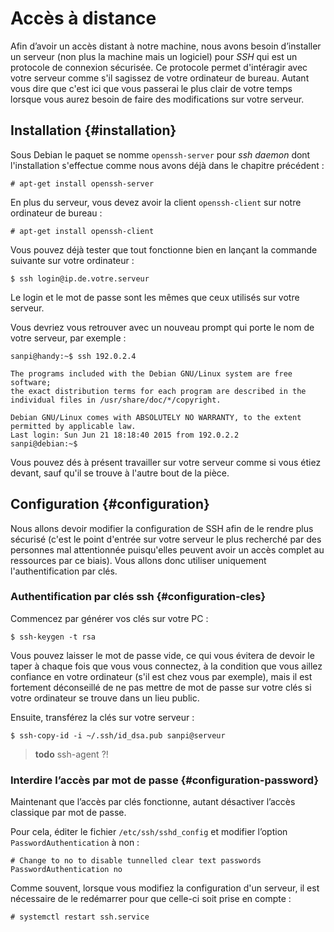 # Accès à distance

Afin d’avoir un accès distant à notre machine, nous avons besoin d’installer un
serveur (non plus la machine mais un logiciel) pour *SSH* qui est un
protocole de connexion sécurisée. Ce protocole permet d'intéragir avec votre
serveur comme s'il sagissez de votre ordinateur de bureau. Autant vous dire que
c'est ici que vous passerai le plus clair de votre temps lorsque vous aurez
besoin de faire des modifications sur votre serveur.

## Installation {#installation}

Sous Debian le paquet se nomme `openssh-server` pour *ssh daemon* dont
l'installation s'effectue comme nous avons déjà dans le chapitre précédent :

```
# apt-get install openssh-server
```

En plus du serveur, vous devez avoir la client `openssh-client` sur notre ordinateur
de bureau :

```
# apt-get install openssh-client
```

Vous pouvez déjà tester que tout fonctionne bien en lançant la commande suivante
sur votre ordinateur :

```
$ ssh login@ip.de.votre.serveur
```

Le login et le mot de passe sont les mêmes que ceux utilisés sur votre serveur.

Vous devriez vous retrouver avec un nouveau prompt qui porte le nom de votre
serveur, par exemple :

```
sanpi@handy:~$ ssh 192.0.2.4

The programs included with the Debian GNU/Linux system are free software;
the exact distribution terms for each program are described in the
individual files in /usr/share/doc/*/copyright.

Debian GNU/Linux comes with ABSOLUTELY NO WARRANTY, to the extent
permitted by applicable law.
Last login: Sun Jun 21 18:18:40 2015 from 192.0.2.2
sanpi@debian:~$
```

Vous pouvez dés à présent travailler sur votre serveur comme si vous
étiez devant, sauf qu'il se trouve à l'autre bout de la pièce.

## Configuration {#configuration}

Nous allons devoir modifier la configuration de SSH afin de le rendre plus
sécurisé (c'est le point d'entrée sur votre serveur le plus recherché par des
personnes mal attentionnée puisqu'elles peuvent avoir un accès complet au
ressources par ce biais). Vous allons donc utiliser uniquement
l'authentification par clés.

### Authentification par clés ssh {#configuration-cles}

Commencez par générer vos clés sur votre PC :

```
$ ssh-keygen -t rsa
```

Vous pouvez laisser le mot de passe vide, ce qui vous évitera de devoir le
taper à chaque fois que vous vous connectez, à la condition que vous aillez
confiance en votre ordinateur (s'il est chez vous par exemple), mais il est
fortement déconseillé de ne pas mettre de mot de passe sur votre clés si votre
ordinateur se trouve dans un lieu public.

Ensuite, transférez la clés sur votre serveur :

```
$ ssh-copy-id -i ~/.ssh/id_dsa.pub sanpi@serveur
```

> **todo** ssh-agent ?!

### Interdire l’accès par mot de passe {#configuration-password}

Maintenant que l’accès par clés fonctionne, autant désactiver l’accès classique
par mot de passe.

Pour cela, éditer le fichier `/etc/ssh/sshd_config` et modifier l’option
`PasswordAuthentication` à non :

```
# Change to no to disable tunnelled clear text passwords
PasswordAuthentication no
```

Comme souvent, lorsque vous modifiez la configuration d'un serveur, il est
nécessaire de le redémarrer pour que celle-ci soit prise en compte :

```
# systemctl restart ssh.service
```
